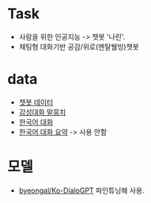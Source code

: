 # Task
- 사람을 위한 인공지능 -> 챗봇 '나린'.
- 채팅형 대화기반 공감/위로(멘탈웰빙)챗봇

# data
- [챗봇 데이터](https://github.com/songys/Chatbot_data)
- [감성대화 말뭉치](https://aihub.or.kr/aidata/7978) 
- [한국어 대화](https://aihub.or.kr/aidata/85/download)
- [한국어 대화 요약](https://aihub.or.kr/aidata/30714) -> 사용 안함

# 모델
- [byeongal/Ko-DialoGPT](https://huggingface.co/byeongal/Ko-DialoGPT) 파인튜닝해 사용.
